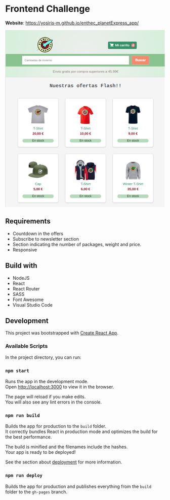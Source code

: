 # Frontend Challenge


**Website**: https://yosiris-m.github.io/enthec_planetExpress_app/

![Screenshot](img/screenshot.png)

## Requirements

- Countdown in the offers
- Subscribe to newsletter section
- Section indicating the number of packages, weight and price.
- Responsive


## Build with

- NodeJS
- React
- React Router
- SASS
- Font Awesome
- Visual Studio Code

## Development

This project was bootstrapped with [Create React App](https://github.com/facebook/create-react-app).

### Available Scripts

In the project directory, you can run:

### `npm start`

Runs the app in the development mode.\
Open [http://localhost:3000](http://localhost:3000) to view it in the browser.

The page will reload if you make edits.\
You will also see any lint errors in the console.

### `npm run build`

Builds the app for production to the `build` folder.\
It correctly bundles React in production mode and optimizes the build for the best performance.

The build is minified and the filenames include the hashes.\
Your app is ready to be deployed!

See the section about [deployment](https://facebook.github.io/create-react-app/docs/deployment) for more information.

### `npm run deploy`

Builds the app for production and publishes everything from the `build` folder to the `gh-pages` branch.
